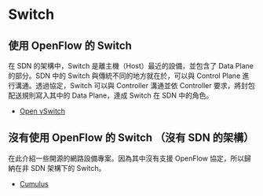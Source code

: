 # Switch

## 使用 OpenFlow 的 Switch

在 SDN 的架構中，Switch 是離主機（Host）最近的設備，並包含了 Data Plane 的部分。SDN 中的 Switch 與傳統不同的地方就在於，可以與 Control Plane 進行溝通。透過協定，Switch 可以與 Controller 溝通並依 Controller 要求，將封包配送規則寫入其中的 Data Plane，達成 Switch 在 SDN 中的角色。

* [Open vSwitch](https://github.com/YanHaoChen/Learning-SDN/tree/master/Switch/OpenvSwitch)

## 沒有使用 OpenFlow 的 Switch （沒有 SDN 的架構）

在此介紹一些開源的網路設備專案。因為其中沒有支援 OpenFlow 協定，所以歸納在非 SDN 架構下的 Switch。

* [Cumulus](https://github.com/YanHaoChen/Learning-SDN/tree/master/Switch/Cumulus)
